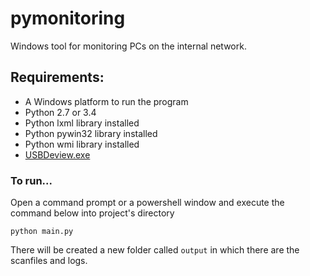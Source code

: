 # pymonitoring

Windows tool for monitoring PCs on the internal network.

## Requirements:
- A Windows platform to run the program
- Python 2.7 or 3.4
- Python lxml library installed
- Python pywin32 library installed
- Python wmi library installed
- [USBDeview.exe](http://www.nirsoft.net/utils/usbdeview.zip)

### To run...

Open a command prompt or a powershell window and execute the command below into project's directory

``python main.py``

There will be created a new folder called ``output`` in which there are the scanfiles and logs.
